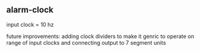 ## alarm-clock </br>
input clock = 10 hz </br>

future improvements: adding clock dividers to make it genric to operate on range of input clocks and connecting output to 7 segment units
